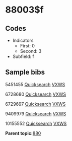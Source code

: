 # 88003$f

## Codes

-   Indicators
    -   First: 0
    -   Second: 3
-   Subfield: f

## Sample bibs

5451455 [Quicksearch](https://search.library.yale.edu/catalog/5451455) [VXWS](http://prodorbis.library.yale.edu:7014/vxws/GetHoldingsService?bibId=5451455)

6728680 [Quicksearch](https://search.library.yale.edu/catalog/6728680) [VXWS](http://prodorbis.library.yale.edu:7014/vxws/GetHoldingsService?bibId=6728680)

6729697 [Quicksearch](https://search.library.yale.edu/catalog/6729697) [VXWS](http://prodorbis.library.yale.edu:7014/vxws/GetHoldingsService?bibId=6729697)

9409979 [Quicksearch](https://search.library.yale.edu/catalog/9409979) [VXWS](http://prodorbis.library.yale.edu:7014/vxws/GetHoldingsService?bibId=9409979)

10155552 [Quicksearch](https://search.library.yale.edu/catalog/10155552) [VXWS](http://prodorbis.library.yale.edu:7014/vxws/GetHoldingsService?bibId=10155552)

**Parent topic:**[880](../../tags/880/880.md)

